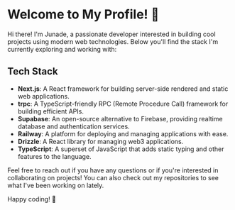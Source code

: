 # Welcome to My Profile! 👋

Hi there! I'm Junade, a passionate developer interested in building cool projects using modern web technologies. Below you'll find the stack I'm currently exploring and working with:

## Tech Stack
- **Next.js**: A React framework for building server-side rendered and static web applications.
- **trpc**: A TypeScript-friendly RPC (Remote Procedure Call) framework for building efficient APIs.
- **Supabase**: An open-source alternative to Firebase, providing realtime database and authentication services.
- **Railway**: A platform for deploying and managing applications with ease.
- **Drizzle**: A React library for managing web3 applications.
- **TypeScript**: A superset of JavaScript that adds static typing and other features to the language.

Feel free to reach out if you have any questions or if you're interested in collaborating on projects! You can also check out my repositories to see what I've been working on lately.

Happy coding! 🚀
